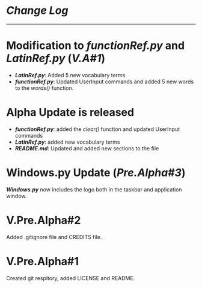 # _Change Log_
--------------------------------------------------------------------------------------
# Modification to _functionRef.py_ and _LatinRef.py_ (_V.A#1_)
* **_LatinRef.py_**: Added 5 new vocabulary terms.
* **_functionRef.py_**: Updated UserInput commands and added 5 new words to the _words()_ function.
# Alpha Update is released
* **_functionRef.py_**: added the _clear()_ function and updated UserInput commands
* **_LatinRef.py_**: added new vocabulary terms
* **_README.md_**: Updated and added new sections to the file
# Windows.py Update (_Pre.Alpha#3_)
**_Windows.py_** now includes the logo both in the taskbar and application window.

# V.Pre.Alpha#2
Added .gitignore file and CREDITS file.
# V.Pre.Alpha#1
Created git respitory, added LICENSE and README.
 